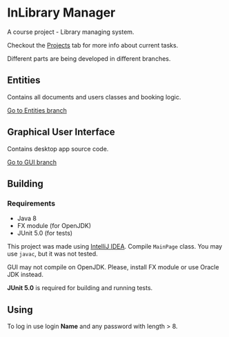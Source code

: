 # InLibrary Manager

A course project - Library managing system.

Checkout the [Projects](https://github.com/lenargum/libraryProject/projects) tab for more info about current tasks.

Different parts are being developed in different branches.

## Entities
Contains all documents and users classes and booking logic.

[Go to Entities branch](https://github.com/lenargum/libraryProject/tree/User-Documents-Connection)

## Graphical User Interface
Contains desktop app source code.

[Go to GUI branch](https://github.com/lenargum/libraryProject/tree/Graphical-User-Interface)

## Building
### Requirements
- Java 8
- FX module (for OpenJDK)
- JUnit 5.0 (for tests)

This project was made using [IntelliJ IDEA](http://www.jetbrains.com/idea/). Compile `MainPage` class. You may use `javac`, but it was not tested.

GUI may not compile on OpenJDK. Please, install FX module or use Oracle JDK instead.

**JUnit 5.0** is required for building and running tests.

## Using
To log in use login **Name** and any password with length > 8.
